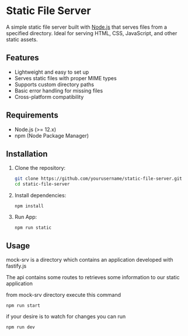 # Static File Server

A simple static file server built with [Node.js](https://nodejs.org) that serves files from a specified directory. Ideal for serving HTML, CSS, JavaScript, and other static assets.

## Features

- Lightweight and easy to set up
- Serves static files with proper MIME types
- Supports custom directory paths
- Basic error handling for missing files
- Cross-platform compatibility

## Requirements

- Node.js (>= 12.x)
- npm (Node Package Manager)

## Installation

1. Clone the repository:
   ```bash
   git clone https://github.com/yourusername/static-file-server.git
   cd static-file-server
   ```
2. Install dependencies:
   ```
   npm install
   ```
3. Run App:
   ```
   npm run static
   ```

## Usage
   mock-srv is a directory which contains an application developed with fastify.js

   The api contains some routes to retrieves some information to our static application


   from mock-srv directory execute this command
   
   ```
   npm run start
   ```

   if your desire is to watch for changes you can run
   ```
   npm run dev
   ```
